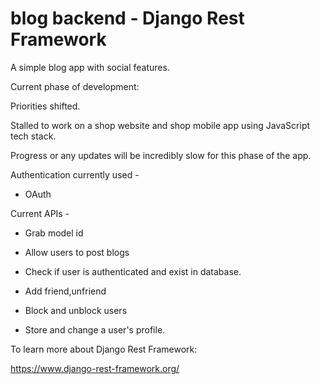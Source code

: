 # blog backend - Django Rest Framework

A simple blog app with social features.

Current phase of development:

Priorities shifted.

Stalled to work on a shop website and shop mobile app using JavaScript tech stack.

Progress or any updates will be incredibly slow for this phase of the app.

Authentication currently used -

* OAuth

Current APIs - 

* Grab model id

* Allow users to post blogs

* Check if user is authenticated and exist in database.

* Add friend,unfriend

* Block and unblock users

* Store and change a user's profile.

To learn more about Django Rest Framework: 

https://www.django-rest-framework.org/







